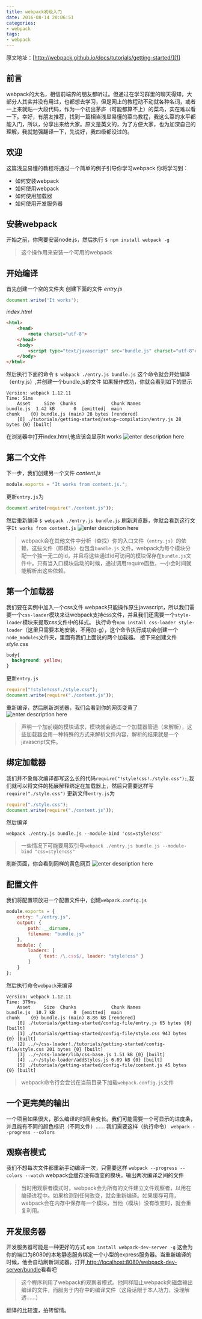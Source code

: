 ```yaml
---
title: webpack初级入门
date: 2016-08-14 20:06:51
categories:
- webpack
tags:
- webpack
---
```

原文地址：[http://webpack.github.io/docs/tutorials/getting-started/][1]
## 前言
webpack的大名，相信前端界的朋友都听过。但通过在学习群里的聊天得知，大部分人其实并没有用过，也都想去学习，但是网上的教程动不动就各种名词，或者一上来就贴一大段代码，作为一个初出茅庐（可能都算不上）的菜鸟，实在难以看一下。幸好，有朋友推荐，找到一篇相当浅显易懂的菜鸟教程，我这么菜的水平都能入门，所以，分享出来给大家。原文是英文的，为了方便大家，也为加深自己的理解，我就勉强翻译一下，先说好，我四级都没过的。

## 欢迎
这篇浅显易懂的教程将通过一个简单的例子引导你学习webpack
你将学习到：

 - 如何安装webpack
 - 如何使用webpack
 - 如何使用加载器
 - 如何使用开发服务器

## 安装webpack
开始之前，你需要安装node.js，然后执行
`$ npm install webpack -g`

> 这个操作用来安装一个可用的webpack

## 开始编译
首先创建一个空的文件夹
创建下面的文件
*entry.js*
```javascript
document.write('It works');
```
*index.html*
```html
<html>
    <head>
        <meta charset="utf-8">
    </head>
    <body>
        <script type="text/javascript" src="bundle.js" charset="utf-8"></script>
    </body>
</html>
```
然后执行下面的命令
`$ webpack ./entry.js bundle.js`
这个命令就会开始编译（entry.js）,并创建一个bundle.js的文件
如果操作成功，你就会看到如下的显示
```
Version: webpack 1.12.11
Time: 51ms
    Asset     Size  Chunks             Chunk Names
bundle.js  1.42 kB       0  [emitted]  main
chunk    {0} bundle.js (main) 28 bytes [rendered]
    [0] ./tutorials/getting-started/setup-compilation/entry.js 28 bytes {0} [built]
```
在浏览器中打开index.html,他应该会显示It works
![enter description here][2]
## 第二个文件
下一步，我们创建另一个文件
*content.js*
```javascript
module.exports = "It works from content.js.";
```
更新`entry.js`为
```javascript
document.write(require("./content.js"));
```
然后重新编译
`$ webpack ./entry.js bundle.js`
刷新浏览器，你就会看到这行文字`It works from content.js`
![enter description here][3]
> webpack会在其他文件中分析（查找）你的入口文件（`entry.js`）的依赖，这些文件（即模块）也包含`bundle.js` 文件。webpack为每个模块分配一个独一无二的id，并且将这些通过id可访问的模块保存在`bundle.js`文件中。只有当入口模块启动的时候，通过调用require函数，一小会时间就能解析出这些依赖。

## 第一个加载器
我们要在实例中加入一个css文件
webpack只能操作原生javascript，所以我们需要一个`css-loader`模块来让webpack支持css文件，并且我们还需要一个`style-loader`模块来提取css文件中的样式。
执行命令`npm install css-loader style-loader`（这里只需要本地安装，不用加-g），这个命令执行成功会创建一个`node_modules`文件夹，里面有我们上面说的两个加载器。
接下来创建文件
*style.css*
```css
body{
  background: yellow;	
}
```
更新`entry.js`
```javascript
require("!style!css!./style.css");
document.write(require("./content.js"));
```
重新编译，然后刷新浏览器，我们会看到你的网页变黄了
![enter description here][4]
>声明一个加前缀的模块请求，模块就会通过一个加载器管道（来解析），这些加载器会用一种特殊的方式来解析文件内容，解析的结果就是一个javascript文件。

## 绑定加载器
我们并不象每次编译都写这么长的代码`require("!style!css!./style.css");`,我们就可以将文件的拓展解释绑定在加载器上，然后只需要这样写`require("./style.css")`
更新文件`entry.js`为
```javascript
require("./style.css");
document.write(require("./content.js"));
```
然后编译
```
webpack ./entry.js bundle.js --module-bind 'css=style!css'
```
>一些情况下可能要用双引号`webpack ./entry.js bundle.js --module-bind "css=style!css"`

刷新页面，你会看到同样的黄色网页
![enter description here][5]
## 配置文件
我们将配置项放进一个配置文件中，创建`webpack.config.js`
```javascript
module.exports = {
    entry: "./entry.js",
    output: {
        path: __dirname,
        filename: "bundle.js"
    },
    module: {
        loaders: [
            { test: /\.css$/, loader: "style!css" }
        ]
    }
};
```
然后执行命令`webpack`来编译
```
Version: webpack 1.12.11
Time: 379ms
    Asset     Size  Chunks             Chunk Names
bundle.js  10.7 kB       0  [emitted]  main
chunk    {0} bundle.js (main) 8.86 kB [rendered]
    [0] ./tutorials/getting-started/config-file/entry.js 65 bytes {0} [built]
    [1] ./tutorials/getting-started/config-file/style.css 943 bytes {0} [built]
    [2] ../~/css-loader!./tutorials/getting-started/config-file/style.css 201 bytes {0} [built]
    [3] ../~/css-loader/lib/css-base.js 1.51 kB {0} [built]
    [4] ../~/style-loader/addStyles.js 6.09 kB {0} [built]
    [5] ./tutorials/getting-started/config-file/content.js 45 bytes {0} [built]
```
>webpack命令行会尝试在当前目录下加载`webpack.config.js`文件

## 一个更完美的输出
一个项目如果很大，那么编译的时间会变长。我们可能需要一个可显示的进度条，并且能有不同的颜色标识（不同文件）……
我们需要这样（执行命令）
`webpack --progress --colors`

## 观察者模式
我们不想每次文件都重新手动编译一次，只需要这样
`webpack --progress --colors --watch`
webpack会缓存没有改变的模块，输出两次编译之间的文件
>当时用观察者模式时，webpack会为所有的文件建立文件观察者，以用在编译进程中。如果检测到任何改变，就会重新编译。如果缓存可用，webpack会在内存中保存每一个模块，当他（模块）没有改变时，就会重复利用。

## 开发服务器
开发服务器可能是一种更好的方式
`npm install webpack-dev-server -g`
这会为你的端口为8080的本地静态服务绑定一个小型的express服务器。当重新编译的时候，他会自动刷新浏览器。打开[ http://localhost:8080/webpack-dev-server/bundle][6]看看吧

>这个程序利用了webpack的观察者模式。他同样阻止webpack向磁盘输出编译的文件，而服务于内存中的编译文件（这段话限于本人功力，没理解透……）

翻译的比较渣，拍砖留情。


  [1]: http://webpack.github.io/docs/tutorials/getting-started/
  [2]: /blog/imgs/frontend/webpack1.png "webpack1.png"
  [3]: /blog/imgs/frontend/webpack2.png "webpack2.png"
  [4]: /blog/imgs/frontend/webpack3.png "webpack3.png"
  [5]: /blog/imgs/frontend/webpack3.png "webpack3.png"
  [6]:  http://localhost:8080/webpack-dev-server/bundle
